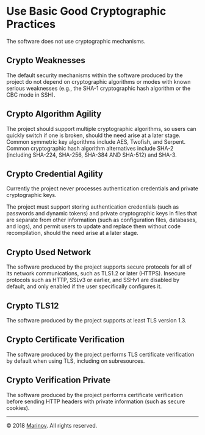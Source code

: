 # Use Basic Good Cryptographic Practices

The software does not use cryptographic mechanisms.

## Crypto Weaknesses

The default security mechanisms within the software produced by the project do not depend on cryptographic algorithms or modes with known serious weaknesses (e.g., the SHA-1 cryptographic hash algorithm or the CBC mode in SSH).

## Crypto Algorithm Agility

The project should support multiple cryptographic algorithms, so users can quickly switch if one is broken, should the need arise at a later stage. Common symmetric key algorithms include AES, Twofish, and Serpent. Common cryptographic hash algorithm alternatives include SHA-2 (including SHA-224, SHA-256, SHA-384 AND SHA-512) and SHA-3.

## Crypto Credential Agility

Currently the project never processes authentication credentials and private cryptographic keys.

The project must support storing authentication credentials (such as passwords and dynamic tokens) and private cryptographic keys in files that are separate from other information (such as configuration files, databases, and logs), and permit users to update and replace them without code recompilation, should the need arise at a later stage.

## Crypto Used Network

The software produced by the project supports secure protocols for all of its network communications, such as TLS1.2 or later (HTTPS). Insecure protocols such as HTTP, SSLv3 or earlier, and SSHv1 are disabled by default, and only enabled if the user specifically configures it.

## Crypto TLS12

The software produced by the project supports at least TLS version 1.3.

## Crypto Certificate Verification

The software produced by the project performs TLS certificate verification by default when using TLS, including on subresources.

## Crypto Verification Private

The software produced by the project performs certificate verification before sending HTTP headers with private information (such as secure cookies).

---

© 2018 [Marinov](http://marinov.link "Marinov"). All rights reserved.
